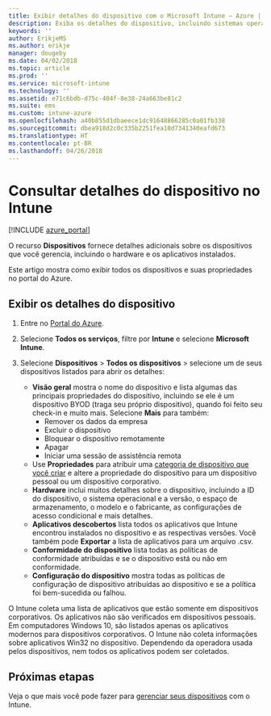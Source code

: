 ```yaml
---
title: Exibir detalhes do dispositivo com o Microsoft Intune – Azure | Microsoft Docs
description: Exiba os detalhes do dispositivo, incluindo sistemas operacionais, espaço de armazenamento, fabricante e modelo. Obtenha uma lista de aplicativos instalados, verifique as políticas de conformidade e configure o TeamViewer com o Microsoft Intune no Azure. Semelhante à exibição de inventário dos dispositivos que você gerencia.
keywords: ''
author: ErikjeMS
ms.author: erikje
manager: dougeby
ms.date: 04/02/2018
ms.topic: article
ms.prod: ''
ms.service: microsoft-intune
ms.technology: ''
ms.assetid: e71c6bdb-d75c-404f-8e38-24a663be81c2
ms.suite: ems
ms.custom: intune-azure
ms.openlocfilehash: a40b855d1dbaeece1dc91648866285c0a01fb338
ms.sourcegitcommit: dbea918d2c0c335b2251fea18d7341340eafd673
ms.translationtype: HT
ms.contentlocale: pt-BR
ms.lasthandoff: 04/26/2018
---
```

# <a name="see-device-details-in-intune"></a>Consultar detalhes do dispositivo no Intune

[!INCLUDE [azure_portal](./includes/azure_portal.md)]

O recurso **Dispositivos** fornece detalhes adicionais sobre os dispositivos que você gerencia, incluindo o hardware e os aplicativos instalados.

Este artigo mostra como exibir todos os dispositivos e suas propriedades no portal do Azure.

## <a name="view-the-device-details"></a>Exibir os detalhes do dispositivo

1. Entre no [Portal do Azure](https://portal.azure.com).
2. Selecione **Todos os serviços**, filtre por **Intune** e selecione **Microsoft Intune**.
3. Selecione **Dispositivos** > **Todos os dispositivos** > selecione um de seus dispositivos listados para abrir os detalhes:

   - **Visão geral** mostra o nome do dispositivo e lista algumas das principais propriedades do dispositivo, incluindo se ele é um dispositivo BYOD (traga seu próprio dispositivo), quando foi feito seu check-in e muito mais. Selecione **Mais** para também:
     - Remover os dados da empresa
     - Excluir o dispositivo
     - Bloquear o dispositivo remotamente
     - Apagar
     - Iniciar uma sessão de assistência remota
   - Use **Propriedades** para atribuir uma [categoria de dispositivo que você criar](device-group-mapping.md) e altere a propriedade do dispositivo para um dispositivo pessoal ou um dispositivo corporativo.
   - **Hardware** inclui muitos detalhes sobre o dispositivo, incluindo a ID do dispositivo, o sistema operacional e a versão, o espaço de armazenamento, o modelo e o fabricante, as configurações de acesso condicional e mais detalhes.
   - **Aplicativos descobertos** lista todos os aplicativos que Intune encontrou instalados no dispositivo e as respectivas versões. Você também pode **Exportar** a lista de aplicativos para um arquivo .csv.
   - **Conformidade do dispositivo** lista todas as políticas de conformidade atribuídas e se o dispositivo está ou não em conformidade.
   - **Configuração do dispositivo** mostra todas as políticas de configuração de dispositivo atribuídas ao dispositivo e se a política foi bem-sucedida ou falhou.

O Intune coleta uma lista de aplicativos que estão somente em dispositivos corporativos. Os aplicativos não são verificados em dispositivos pessoais. Em computadores Windows 10, são listados apenas os aplicativos modernos para dispositivos corporativos. O Intune não coleta informações sobre aplicativos Win32 no dispositivo. Dependendo da operadora usada pelos dispositivos, nem todos os aplicativos podem ser coletados.

## <a name="next-steps"></a>Próximas etapas
Veja o que mais você pode fazer para [gerenciar seus dispositivos](device-management.md) com o Intune.